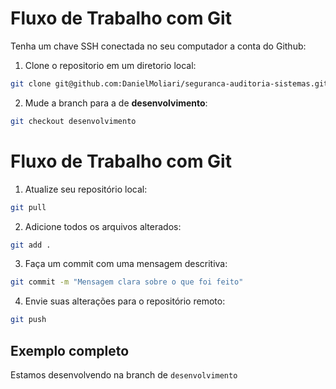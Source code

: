 # Fluxo de Trabalho com Git

Tenha um chave SSH conectada no seu computador a conta do Github:

1. Clone o repositorio em um diretorio local:

```bash
git clone git@github.com:DanielMoliari/seguranca-auditoria-sistemas.git
```

2. Mude a branch para a de **desenvolvimento**:

```bash
git checkout desenvolvimento
```

# Fluxo de Trabalho com Git

1. Atualize seu repositório local:

```bash
git pull
```

2. Adicione todos os arquivos alterados:

```bash
git add .
```

3. Faça um commit com uma mensagem descritiva:

```bash
git commit -m "Mensagem clara sobre o que foi feito"
```

4. Envie suas alterações para o repositório remoto:

```bash
git push
```

## Exemplo completo

Estamos desenvolvendo na branch de `desenvolvimento`
